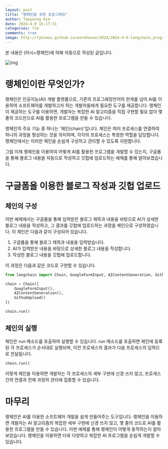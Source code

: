 ```yaml
---
layout: post
title: "랭체인을 위한 프로그래밍"
author: Taeyoung Kim
date: 2024-4-9 15:17:31
categories: llm
comments: true
image: http://tykimos.github.io/warehouse/2024/2024-4-9-langchain_programming_title.jpg
---
```


본 내용은 (어시+랭체인)에 의해 자동으로 작성된 글입니다.

![img](http://tykimos.github.io/warehouse/2024/2024-4-9-langchain_programming_title.jpg)
# 랭체인이란 무엇인가?

랭체인은 인공지능(AI) 개발 플랫폼으로, 기존의 프로그래밍언어의 한계를 넘어 AI를 이용하여 소프트웨어를 개발하고자 하는 개발자들에게 필요한 도구를 제공합니다. 랭체인이 제공하는 도구를 이용하면, 개발자는 복잡한 AI 알고리즘을 직접 구현할 필요 없이 몇 줄의 코드만으로 AI를 활용한 프로그램을 만들 수 있습니다.

랭체인의 주요 기능 중 하나는 '체인(chain)'입니다. 체인은 여러 프로세스를 연결하여 하나의 과정을 형성하는 것을 의미하며, 각각의 프로세스는 특정한 역할을 담당합니다. 랭체인에서는 이러한 체인을 손쉽게 구성하고 관리할 수 있도록 지원합니다.

그럼 이제 랭체인을 이용하여 어떻게 AI를 활용한 프로그램을 개발할 수 있는지, 구글폼을 통해 블로그 내용을 자동으로 작성하고 깃헙에 업로드하는 예제를 통해 알아보겠습니다.

# 구글폼을 이용한 블로그 작성과 깃헙 업로드

## 체인의 구성

이번 예제에서는 구글폼을 통해 입력받은 블로그 제목과 내용을 바탕으로 AI가 상세한 블로그 내용을 작성하고, 그 결과를 깃헙에 업로드하는 과정을 체인으로 구성하였습니다. 이 체인은 다음과 같이 구성되어 있습니다.

1. 구글폼을 통해 블로그 제목과 내용을 입력받습니다.
2. AI가 입력받은 내용을 바탕으로 상세한 블로그 내용을 작성합니다.
3. 작성한 블로그 내용을 깃헙에 업로드합니다.

이 과정은 다음과 같은 코드로 구현할 수 있습니다.

```python
from langchain import Chain, GoogleFormInput, AIContentGeneration, GithubUpload

chain = Chain([
    GoogleFormInput(),
    AIContentGeneration(),
    GithubUpload()
])

chain.run()
```

## 체인의 실행

체인은 run 메소드를 호출하여 실행할 수 있습니다. run 메소드를 호출하면 체인에 등록된 각 프로세스가 순서대로 실행되며, 이전 프로세스의 결과가 다음 프로세스의 입력으로 전달됩니다.

```python
chain.run()
```

이렇게 체인을 이용하면 개발자는 각 프로세스의 세부 구현에 신경 쓰지 않고, 프로세스 간의 연결과 전체 과정의 관리에 집중할 수 있습니다.

# 마무리

랭체인은 AI를 이용한 소프트웨어 개발을 쉽게 만들어주는 도구입니다. 랭체인을 이용하면 개발자는 AI 알고리즘의 복잡한 세부 구현에 신경 쓰지 않고, 몇 줄의 코드로 AI를 활용한 프로그램을 만들 수 있습니다. 이번 예제를 통해 랭체인이 어떻게 동작하는지 알아보았습니다. 랭체인을 이용하면 더욱 다양하고 복잡한 AI 프로그램을 손쉽게 개발할 수 있습니다.
